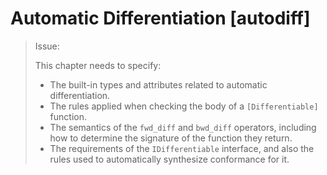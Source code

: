 Automatic Differentiation [autodiff]
=========================

> Issue:
>
> This chapter needs to specify:
> 
> * The built-in types and attributes related to automatic differentiation.
> * The rules applied when checking the body of a `[Differentiable]` function.
> * The semantics of the `fwd_diff` and `bwd_diff` operators, including how to determine the signature of the function they return.
> * The requirements of the `IDifferentiable` interface, and also the rules used to automatically synthesize conformance for it.
